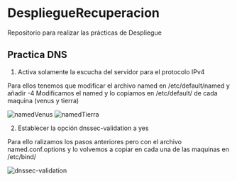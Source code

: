# DespliegueRecuperacion
Repositorio para realizar las prácticas de Despliegue

## Practica DNS

1. Activa solamente la escucha del servidor para el protocolo IPv4

Para ellos tenemos que modificar el archivo named en  /etc/default/named y añadir -4 
Modificamos el named y lo copiamos en  /etc/default/ de cada maquina (venus y tierra)

![namedVenus](img/named_Venus.png)
![namedTierra](img/named_Tierra.png)

2. Establecer la opción dnssec-validation a yes

Para ello ralizamos los pasos anteriores pero con el archivo named.conf.options y lo
volvemos a copiar en cada una de las maquinas en /etc/bind/

![dnssec-validation](img/dnssec_validation.png)